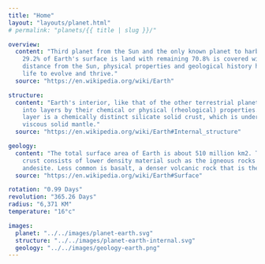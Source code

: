 ```yaml
---
title: "Home"
layout: "layouts/planet.html"
# permalink: "planets/{{ title | slug }}/"

overview:
  content: "Third planet from the Sun and the only known planet to harbor life. About
    29.2% of Earth's surface is land with remaining 70.8% is covered with water. Earth's
    distance from the Sun, physical properties and geological history have allowed
    life to evolve and thrive."
  source: "https://en.wikipedia.org/wiki/Earth"

structure:
  content: "Earth's interior, like that of the other terrestrial planets, is divided
    into layers by their chemical or physical (rheological) properties. The outer
    layer is a chemically distinct silicate solid crust, which is underlain by a highly
    viscous solid mantle."
  source: "https://en.wikipedia.org/wiki/Earth#Internal_structure"

geology:
  content: "The total surface area of Earth is about 510 million km2. The continental
    crust consists of lower density material such as the igneous rocks granite and
    andesite. Less common is basalt, a denser volcanic rock that is the primary constituent of the ocean floors."
  source: "https://en.wikipedia.org/wiki/Earth#Surface"

rotation: "0.99 Days"
revolution: "365.26 Days"
radius: "6,371 KM"
temperature: "16°c"

images:
  planet: "../../images/planet-earth.svg"
  structure: "../../images/planet-earth-internal.svg"
  geology: "../../images/geology-earth.png"
---
```

